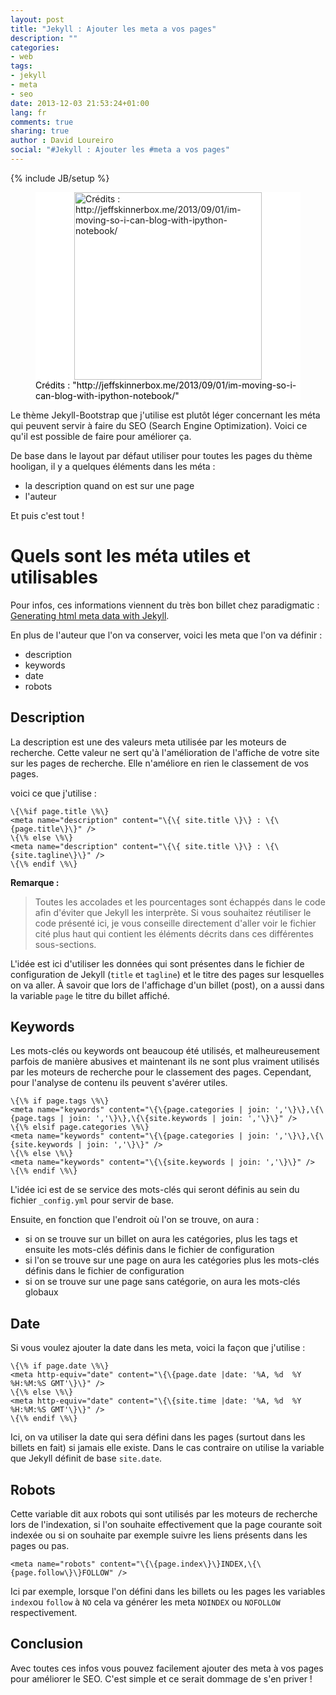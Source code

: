```yaml
---
layout: post
title: "Jekyll : Ajouter les meta a vos pages"
description: ""
categories:
- web
tags:
- jekyll
- meta
- seo
date: 2013-12-03 21:53:24+01:00
lang: fr
comments: true
sharing: true
author : David Loureiro
social: "#Jekyll : Ajouter les #meta a vos pages"
---
```

{% include JB/setup %}

<p>
<figure style="background-color:white;">
<img style="background-color:white; display:block; margin-left:auto; margin-right:auto; width:300px" src="http://testdriventrekkie.com/assets/images/jekyll_logo_white.png" alt='Crédits : http://jeffskinnerbox.me/2013/09/01/im-moving-so-i-can-blog-with-ipython-notebook/'/>
<figcaption style="color:black; margin-top:auto; position:relative; bottom:0">Crédits : "http://jeffskinnerbox.me/2013/09/01/im-moving-so-i-can-blog-with-ipython-notebook/"</figcaption>
</figure>
</p>

Le thème Jekyll-Bootstrap que j'utilise est plutôt léger concernant les méta qui peuvent servir à faire du SEO (Search Engine Optimization). Voici ce qu'il est possible de faire pour améliorer ça.

<!-- *more* -->

De base dans le layout par défaut utiliser pour toutes les pages du thème hooligan, il y a quelques éléments dans les méta :

 * la description quand on est sur une page
 * l'auteur 

Et puis c'est tout !

# Quels sont les méta utiles et utilisables

Pour infos, ces informations viennent du très bon billet chez paradigmatic : [Generating html meta data with Jekyll](http://paradigmatic.streum.org/2011/02/generating-html-meta-data-with-jekyll/).

En plus de l'auteur que l'on va conserver, voici les meta que l'on va définir :

 * description
 * keywords
 * date
 * robots

## Description

La description est une des valeurs meta utilisée par les moteurs de recherche. Cette valeur ne sert qu'à l'amélioration de l'affiche de votre site sur les pages de recherche. Elle n'améliore en rien le classement de vos pages.

voici ce que j'utilise : 

    \{\%if page.title \%\}
    <meta name="description" content="\{\{ site.title \}\} : \{\{page.title\}\}" />
    \{\% else \%\}
    <meta name="description" content="\{\{ site.title \}\} : \{\{site.tagline\}\}" />
    \{\% endif \%\}

**Remarque :**


> Toutes les accolades et les pourcentages sont échappés dans le code afin d'éviter que Jekyll les interprète. Si vous souhaitez réutiliser le code présenté ici, je vous conseille directement d'aller voir le fichier cité plus haut qui contient les éléments décrits dans ces différentes sous-sections.

L'idée est ici d'utiliser les données qui sont présentes dans le fichier de configuration de Jekyll (`title` et `tagline`) et le titre des pages sur lesquelles on va aller. À savoir que lors de l'affichage d'un billet (post), on a aussi dans la variable `page` le titre du billet affiché.

## Keywords

Les mots-clés ou keywords ont beaucoup été utilisés, et malheureusement parfois de manière abusives et maintenant ils ne sont plus vraiment utilisés par les moteurs de recherche pour le classement des pages. Cependant, pour l'analyse de contenu ils peuvent s'avérer utiles.

    \{\% if page.tags \%\}
    <meta name="keywords" content="\{\{page.categories | join: ','\}\},\{\{page.tags | join: ','\}\},\{\{site.keywords | join: ','\}\}" />
    \{\% elsif page.categories \%\}
    <meta name="keywords" content="\{\{page.categories | join: ','\}\},\{\{site.keywords | join: ','\}\}" />
    \{\% else \%\}
    <meta name="keywords" content="\{\{site.keywords | join: ','\}\}" />
    \{\% endif \%\}

L'idée ici est de se service des mots-clés qui seront définis au sein du fichier `_config.yml` pour servir de base.

Ensuite, en fonction que l'endroit où l'on se trouve, on aura :

 * si on se trouve sur un billet on aura les catégories, plus les tags et ensuite les mots-clés définis dans le fichier de configuration
 * si l'on se trouve sur une page on aura les catégories plus les mots-clés définis dans le fichier de configuration
 * si on se trouve sur une page sans catégorie, on aura les mots-clés globaux

## Date

Si vous voulez ajouter la date dans les meta, voici la façon que j'utilise : 

    \{\% if page.date \%\}
    <meta http-equiv="date" content="\{\{page.date |date: '%A, %d  %Y %H:%M:%S GMT'\}\}" />
    \{\% else \%\}
    <meta http-equiv="date" content="\{\{site.time |date: '%A, %d  %Y %H:%M:%S GMT'\}\}" />
    \{\% endif \%\}

Ici, on va utiliser la date qui sera défini dans les pages (surtout dans les billets en fait) si jamais elle existe. Dans le cas contraire on utilise la variable que Jekyll définit de base `site.date`.

## Robots

Cette variable dit aux robots qui sont utilisés par les moteurs de recherche lors de l'indexation, si l'on souhaite effectivement que la page courante soit indexée ou si on souhaite par exemple suivre les liens présents dans les pages ou pas.

    <meta name="robots" content="\{\{page.index\}\}INDEX,\{\{page.follow\}\}FOLLOW" />

Ici par exemple, lorsque l'on défini dans les billets ou les pages les variables `index`ou `follow` à `NO` cela va générer les meta `NOINDEX` ou `NOFOLLOW` respectivement.

## Conclusion

Avec toutes ces infos vous pouvez facilement ajouter des meta à vos pages pour améliorer le SEO. C'est simple et ce serait dommage de s'en priver !